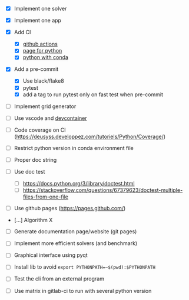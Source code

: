 - [x] Implement one solver
- [x] Implement one app
- [x] Add CI
  - [x] [github actions](https://docs.github.com/en/actions/learn-github-actions/understanding-github-actions)
  - [x] [page for python](https://docs.github.com/en/actions/automating-builds-and-tests/building-and-testing-python)
  - [x] [python with conda](https://autobencoder.com/2020-08-24-conda-actions/)
- [x] Add a pre-commit
  - [x] Use black/flake8
  - [x] pytest
  - [x] add a tag to run pytest only on fast test when pre-commit
- [ ] Implement grid generator
- [ ] Use vscode and [devcontainer](https://www.youtube.com/watch?v=FvUpjdWnibo)

- [ ] Code coverage on CI (https://deusyss.developpez.com/tutoriels/Python/Coverage/)
- [ ] Restrict python version in conda environment file

- [ ] Proper doc string
- [ ] Use doc test
  - [ ] https://docs.python.org/3/library/doctest.html
  - [ ] https://stackoverflow.com/questions/67379623/doctest-multiple-files-from-one-file
- [ ] Use github pages (https://pages.github.com/)
- [...] Algorithm X

- [ ] Generate documentation page/website (git pages)

- [ ] Implement more efficient solvers (and benchmark)

- [ ] Graphical interface using pyqt
- [ ] Install lib to avoid `export PYTHONPATH=~$(pwd):$PYTHONPATH`
- [ ] Test the cli from an external program
- [ ] Use matrix in gitlab-ci to run with several python version
